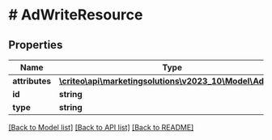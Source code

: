 # # AdWriteResource

## Properties

Name | Type | Description | Notes
------------ | ------------- | ------------- | -------------
**attributes** | [**\criteo\api\marketingsolutions\v2023_10\Model\AdWrite**](AdWrite.md) |  | [optional]
**id** | **string** |  | [optional]
**type** | **string** |  | [optional]

[[Back to Model list]](../../README.md#models) [[Back to API list]](../../README.md#endpoints) [[Back to README]](../../README.md)
